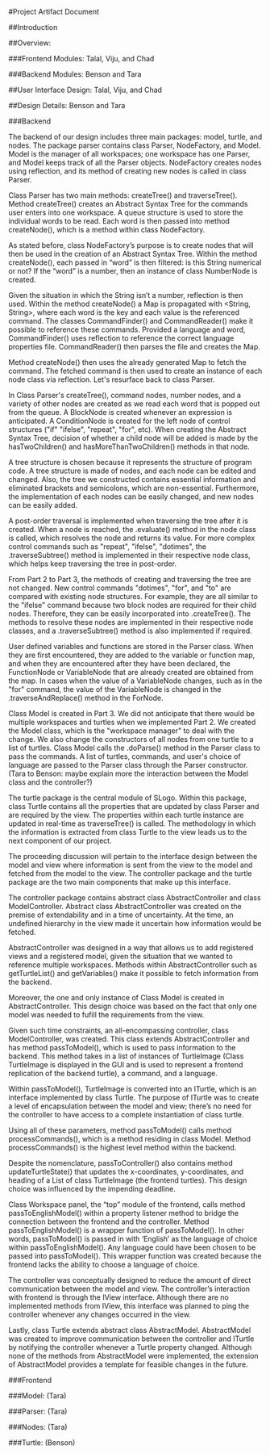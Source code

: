 #Project Artifact Document

##Introduction

##Overview:

###Frontend Modules: Talal, Viju, and Chad

###Backend Modules: Benson and Tara


##User Interface Design: Talal, Viju, and Chad


##Design Details: Benson and Tara

###Backend

The backend of our design includes three main packages: model, turtle, and nodes. The package parser contains class Parser, NodeFactory, and Model. Model is the manager of all workspaces; one workspace has one Parser, and Model keeps track of all the Parser objects. NodeFactory creates nodes using reflection, and its method of creating new nodes is called in class Parser.

Class Parser has two main methods: createTree() and traverseTree(). Method createTree() creates an Abstract Syntax Tree for the commands user enters into one workspace. A queue structure is used to store the individual words to be read. Each word is then passed into method createNode(), which is a method within class NodeFactory. 

As stated before, class NodeFactory’s purpose is to create nodes that will then be used in the creation of an Abstract Syntax Tree. Within the method createNode(), each passed in “word” is then filtered: is this String numerical or not? If the “word” is a number, then an instance of class NumberNode is created. 

Given the situation in which the String isn’t a number, reflection is then used. Within the method createNode() a Map is propagated with <String, String>, where each word is the key and each value is the referenced command. The classes CommandFinder() and CommandReader() make it possible to reference these commands. Provided a language and word, CommandFinder() uses reflection to reference the correct language properties file. CommandReader() then parses the file and creates the Map.

Method createNode() then uses the already generated Map to fetch the command. The fetched command is then used to create an instance of each node class via reflection. Let's resurface back to class Parser. 

In Class Parser's createTree(), command nodes, number nodes, and a variety of other nodes are created as we read each word that is popped out from the queue. A BlockNode is created whenever an expression is anticipated. A ConditionNode is created for the left node of control structures ("if" "ifelse", "repeat", "for", etc). When creating the Abstract Syntax Tree, decision of whether a child node will be added is made by the hasTwoChildren() and hasMoreThanTwoChildren() methods in that node. 

A tree structure is chosen because it represents the structure of program code. A tree structure is made of nodes, and each node can be edited and changed. Also, the tree we constructed contains essential information and eliminated brackets and semicolons, which are non-essential. Furthermore, the implementation of each nodes can be easily changed, and new nodes can be easily added. 

A post-order traversal is implemented when traversing the tree after it is created. When a node is reached, the .evaluate() method in the node class is called, which resolves the node and returns its value. For more complex control commands such as "repeat", "ifelse", "dotimes", the .traverseSubtree() method is implemented in their respective node class, which helps keep traversing the tree in post-order.

From Part 2 to Part 3, the methods of creating and traversing the tree are not changed. New control commands "dotimes", "for", and "to" are compared with existing node structures. For example, they are all similar to the "ifelse" command because two block nodes are required for their child nodes. Therefore, they can be easily incorporated into .createTree(). The methods to resolve these nodes are implemented in their respective node classes, and a .traverseSubtree() method is also implemented if required. 

User defined variables and functions are stored in the Parser class. When they are first encountered, they are added to the variable or function map, and when they are encountered after they have been declared, the FunctionNode or VariableNode that are already created are obtained from the map. In cases when the value of a VariableNode changes, such as in the "for" command, the value of the VariableNode is changed in the .traverseAndReplace() method in the ForNode.

Class Model is created in Part 3. We did not anticipate that there would be multiple workspaces and turtles when we implemented Part 2. We created the Model class, which is the "workspace manager" to deal with the change. We also change the constructors of all nodes from one turtle to a list of turtles. Class Model calls the .doParse() method in the Parser class to pass the commands. A list of turtles, commands, and user's choice of language are passed to the Parser class through the Parser constructor. (Tara to Benson: maybe explain more the interaction between the Model class and the controller?)

The turtle package is the central module of SLogo. Within this package, class Turtle contains all the properties that are updated by class Parser and are required by the view. The properties within each turtle instance are updated in real-time as traverseTree() is called. The methodology in which the information is extracted from class Turtle to the view leads us to the next component of our project.

The proceeding discussion will pertain to the interface design between the model and view where information is sent from the view to the model and fetched from the model to the view. The controller package and the turtle package are the two main components that make up this interface.

The controller package contains abstract class AbstractController and class ModelController.  Abstract class AbstractController was created on the premise of extendability and in a time of uncertainty. At the time, an undefined hierarchy in the view made it uncertain how information would be fetched. 

AbstractController was designed in a way that allows us to add registered views and a registered model, given the situation that we wanted to reference multiple workspaces. Methods within AbstractController such as getTurtleList() and getVariables() make it possible to fetch information from the backend.

Moreover, the one and only instance of Class Model is created in AbstractController. This design choice was based on the fact that only one model was needed to fufill the requirements from the view.

Given such time constraints, an all-encompassing controller, class ModelController, was created. This class extends AbstractController and has method passToModel(), which is used to pass information to the backend. This method takes in a list of instances of TurtleImage (Class TurtleImage is displayed in the GUI and is used to represent a frontend replication of the backend turtle), a command, and a language.

Within passToModel(), TurtleImage is converted into an ITurtle, which is an interface implemented by class Turtle. The purpose of ITurtle was to create a level of encapsulation between the model and view; there’s no need for the controller to have access to a complete instantiation of class turtle.

Using all of these parameters, method passToModel() calls method processCommands(), which is a method residing in class Model. Method processCommands() is the highest level method within the backend.

Despite the nomenclature, passToController() also contains method updateTurtleState() that updates the x-coordinates, y-coordinates, and heading of a List of class TurtleImage (the frontend turtles). This design choice was influenced by the impending deadline.

Class Workspace panel, the “top” module of the frontend, calls method passToEnglishModel() within a property listener method to bridge the connection between the frontend and the controller. Method passToEnglishModel() is a wrapper function of passToModel(). In other words, passToModel() is passed in with ‘English’ as the language of choice within passToEnglishModel(). Any language could have been chosen to be passed into passToModel(). This wrapper function was created because the frontend lacks the ability to choose a language of choice.

The controller was conceptually designed to reduce the amount of direct communication between the model and view. The controller’s interaction with frontend is through the IView interface. Although there are no implemented methods from IView, this interface was planned to ping the controller whenever any changes occurred in the view.

Lastly, class Turtle extends abstract class AbstractModel. AbstractModel was created to improve communication between the controller and ITurtle by notifying the controller whenever a Turtle property changed. Although none of the methods from AbstractModel were implemented, the extension of AbstractModel provides a template for feasible changes in the future.


###Frontend



###Model: (Tara)

###Parser: (Tara)

###Nodes: (Tara)

###Turtle: (Benson)
